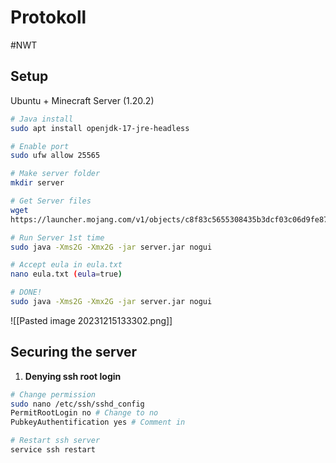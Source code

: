 # Protokoll
#NWT 

## Setup
Ubuntu + Minecraft Server (1.20.2)

```bash
# Java install
sudo apt install openjdk-17-jre-headless 

# Enable port
sudo ufw allow 25565

# Make server folder
mkdir server

# Get Server files
wget
https://launcher.mojang.com/v1/objects/c8f83c5655308435b3dcf03c06d9fe8740a77469/server.jar

# Run Server 1st time
sudo java -Xms2G -Xmx2G -jar server.jar nogui

# Accept eula in eula.txt
nano eula.txt (eula=true)

# DONE!
sudo java -Xms2G -Xmx2G -jar server.jar nogui
```

![[Pasted image 20231215133302.png]]

## Securing the server

1. **Denying ssh root login**

```bash
# Change permission
sudo nano /etc/ssh/sshd_config
PermitRootLogin no # Change to no
PubkeyAuthentification yes # Comment in

# Restart ssh server
service ssh restart
```

